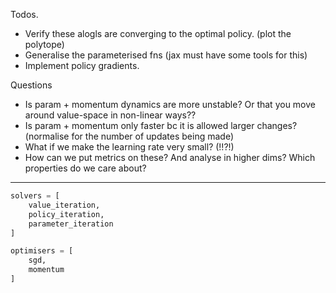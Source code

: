 Todos.

- Verify these alogls are converging to the optimal policy. (plot the polytope)
- Generalise the parameterised fns (jax must have some tools for this)
- Implement policy gradients.

Questions
- Is param + momentum dynamics are more unstable? Or that you move around value-space in non-linear ways??
- Is param + momentum only faster bc it is allowed larger changes? (normalise for the number of updates being made)
- What if we make the learning rate very small? (!!?!)
- How can we put metrics on these? And analyse in higher dims? Which properties do we care about?

***

```python
solvers = [
    value_iteration,
    policy_iteration,
    parameter_iteration
]

optimisers = [
    sgd,
    momentum
]
```
